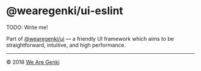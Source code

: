 # @wearegenki/ui-eslint

TODO: Write me!

Part of [@wearegenki/ui](https://github.com/WeAreGenki/ui) — a friendly UI framework which aims to be straightforward, intuitive, and high performance.

-----

© 2018 [We Are Genki](https://wearegenki.com)
